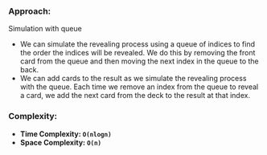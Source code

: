 ### Approach:
Simulation with queue
- We can simulate the revealing process using a queue of indices to find the order the indices will be revealed. We do this by removing the front card from the queue and then moving the next index in the queue to the back.
- We can add cards to the result as we simulate the revealing process with the queue. Each time we remove an index from the queue to reveal a card, we add the next card from the deck to the result at that index.
​
### Complexity:
- **Time Complexity: `O(nlogn)`**
- **Space Complexity: `O(n)`**